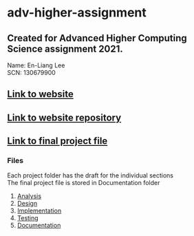 # adv-higher-assignment

## Created for Advanced Higher Computing Science assignment 2021.  
Name: En-Liang Lee  
SCN: 130679900  

## [Link to website](https://leon0241.github.io/typings/public)

## [Link to website repository](https://github.com/leon0241/typings)  

## [Link to final project file](5%20-%20Documentation)

### Files
Each project folder has the draft for the individual sections  
The final project file is stored in Documentation folder
1. [Analysis](1%20-%20Analysis)
2. [Design](2%20-%20Design)
3. [Implementation](3%20-%20Implementation)
4. [Testing](4%20-%20Testing)
5. [Documentation](5%20-%20Documentation)
